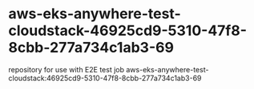 # aws-eks-anywhere-test-cloudstack-46925cd9-5310-47f8-8cbb-277a734c1ab3-69
repository for use with E2E test job aws-eks-anywhere-test-cloudstack:46925cd9-5310-47f8-8cbb-277a734c1ab3-69

